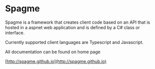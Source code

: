 # Spagme

Spagme is a framework that creates client code based on an API that is hosted in a aspnet web application and is defined by a C# class or interface.

Currently supported client languages are Typescript and Javascript.

All documentation can be found on home page

[http://spagme.github.io](http://spagme.github.io)
